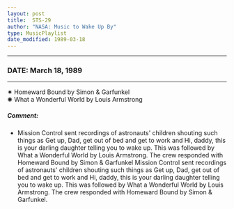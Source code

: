 ```yaml
---
layout: post
title:  STS-29
author: "NASA: Music to Wake Up By"
type: MusicPlaylist
date_modified: 1989-03-18
---
```


----
### DATE: March 18, 1989
----
✷ Homeward Bound by Simon & Garfunkel  &nbsp;<br />✺ What a Wonderful World by Louis Armstrong

##### Comment:
* Mission Control sent recordings of astronauts' children shouting such things as Get up, Dad, get out of bed and get to work and Hi, daddy, this is your darling daughter telling you to wake up. This was followed by What a Wonderful World by Louis Armstrong. The crew responded with Homeward Bound by Simon & Garfunkel
Mission Control sent recordings of astronauts' children shouting such things as Get up, Dad, get out of bed and get to work and Hi, daddy, this is your darling daughter telling you to wake up. This was followed by What a Wonderful World by Louis Armstrong. The crew responded with Homeward Bound by Simon & Garfunkel.
